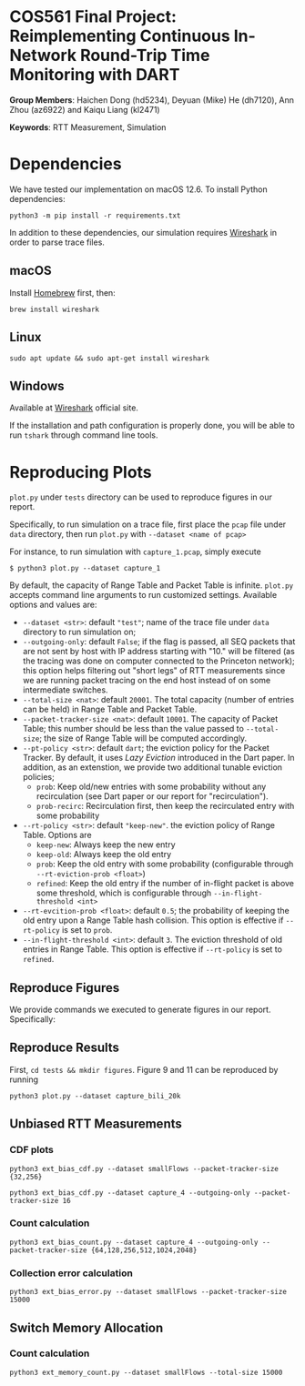 # COS561 Final Project: Reimplementing Continuous In-Network Round-Trip Time Monitoring with DART

**Group Members**: Haichen Dong (hd5234), Deyuan (Mike) He (dh7120), Ann Zhou (az6922) and Kaiqu Liang (kl2471)

**Keywords**: RTT Measurement, Simulation

# Dependencies

We have tested our implementation on macOS 12.6. To install Python dependencies:
```
python3 -m pip install -r requirements.txt
```

In addition to these dependencies, our simulation requires [Wireshark](https://www.wireshark.org/) in order to parse trace files.

## macOS

Install [Homebrew](https://brew.sh/) first, then:
```
brew install wireshark
```

## Linux
```
sudo apt update && sudo apt-get install wireshark
```

## Windows

Available at [Wireshark](https://www.wireshark.org/) official site.

If the installation and path configuration is properly done,
you will be able to run `tshark` through command line tools.

# Reproducing Plots

`plot.py` under `tests` directory can be used to reproduce figures in our report.

Specifically, to run simulation on a trace file, first place the `pcap` file under `data` directory, then run `plot.py` with `--dataset <name of pcap>`

For instance, to run simulation with `capture_1.pcap`, simply execute
```
$ python3 plot.py --dataset capture_1
```

By default, the capacity of Range Table and Packet Table is infinite.
`plot.py` accepts command line arguments to run customized settings.
Available options and values are:
- `--dataset <str>`: default `"test"`; name of the trace file under `data` directory to run simulation on;
- `--outgoing-only`: default `False`; if the flag is passed, all SEQ packets that are not sent by host with IP address starting with "10." will be filtered (as the tracing was done on computer connected to the Princeton network); this option helps filtering out "short legs" of RTT measurements since we are running packet tracing on the end host instead of on some intermediate switches.
- `--total-size <nat>`: default `20001`. The total capacity (number of entries can be held) in Range Table and Packet Table.
- `--packet-tracker-size <nat>`: default `10001`. The capacity of Packet Table; this number should be less than the value passed to `--total-size`; the size of Range Table will be computed accordingly.
- `--pt-policy <str>`: default `dart`; the eviction policy for the Packet Tracker. By default, it uses *Lazy Eviction* introduced in the Dart paper. In addition, as an extenstion, we provide two additional tunable eviction policies;
    - `prob`: Keep old/new entries with some probability without any recirculation (see Dart paper or our report for "recirculation").
    - `prob-recirc`: Recirculation first, then keep the recirculated entry with some probability
- `--rt-policy <str>`: default `"keep-new"`. the eviction policy of Range Table. Options are
    - `keep-new`: Always keep the new entry
    - `keep-old`: Always keep the old entry
    - `prob`: Keep the old entry with some probability (configurable through `--rt-eviction-prob <float>`)
    - `refined`: Keep the old entry if the number of in-flight packet is above some threshold, which is configurable through `--in-flight-threshold <int>`
- `--rt-evcition-prob <float>`: default `0.5`; the probability of keeping the old entry upon a Range Table hash collision. This option is effective if `--rt-policy` is set to `prob`.
- `--in-flight-threshold <int>`: default `3`. The eviction threshold of old entries in Range Table. This option is effective if `--rt-policy` is set to `refined`.

## Reproduce Figures

We provide commands we executed to generate figures in our report. Specifically:

## Reproduce Results
First, `cd tests && mkdir figures`.
Figure 9 and 11 can be reproduced by running
```
python3 plot.py --dataset capture_bili_20k
```

## Unbiased RTT Measurements

### CDF plots
```
python3 ext_bias_cdf.py --dataset smallFlows --packet-tracker-size {32,256}
```

```
python3 ext_bias_cdf.py --dataset capture_4 --outgoing-only --packet-tracker-size 16
```

### Count calculation
```
python3 ext_bias_count.py --dataset capture_4 --outgoing-only --packet-tracker-size {64,128,256,512,1024,2048}
```

### Collection error calculation
```
python3 ext_bias_error.py --dataset smallFlows --packet-tracker-size 15000
```

## Switch Memory Allocation

### Count calculation
```
python3 ext_memory_count.py --dataset smallFlows --total-size 15000
```
